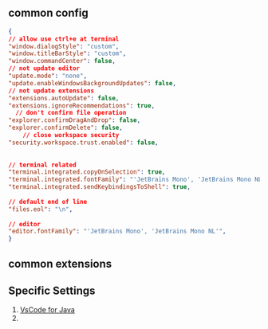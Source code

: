 ## common config
```json
{
// allow use ctrl+e at terminal
"window.dialogStyle": "custom",
"window.titleBarStyle": "custom",
"window.commandCenter": false,
// not update editor
"update.mode": "none",
"update.enableWindowsBackgroundUpdates": false,
// not update extensions
"extensions.autoUpdate": false,
"extensions.ignoreRecommendations": true,
  // don't confirm file operation
"explorer.confirmDragAndDrop": false,
"explorer.confirmDelete": false,
    // close workspace security
"security.workspace.trust.enabled": false,
    
    
// terminal related
"terminal.integrated.copyOnSelection": true,
"terminal.integrated.fontFamily": "'JetBrains Mono', 'JetBrains Mono NL'",
"terminal.integrated.sendKeybindingsToShell": true,
    
// default end of line
"files.eol": "\n",
    
// editor
"editor.fontFamily": "'JetBrains Mono', 'JetBrains Mono NL'",
}
```

## common extensions





## Specific Settings

1. [VsCode for Java](../devops/2-programming/java/VsCode%20for%20Java.md)
2. 
